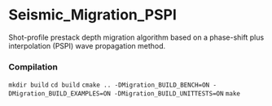 # Seismic_Migration_PSPI
Shot-profile prestack depth migration algorithm based on a phase-shift plus interpolation (PSPI) wave propagation method.

### Compilation

` mkdir build `
` cd build `
` cmake .. -DMigration_BUILD_BENCH=ON -DMigration_BUILD_EXAMPLES=ON -DMigration_BUILD_UNITTESTS=ON `
` make `
